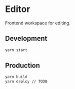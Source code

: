 # Editor

Frontend workspace for editing.

## Development

```bash
yarn start
```

## Production

```bash
yarn build
yarn deploy // TODO
```
